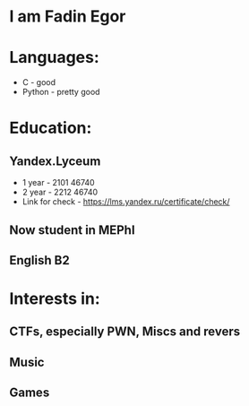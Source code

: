 # I am Fadin Egor

# Languages:
- C - good
- Python - pretty good

# Education:
## Yandex.Lyceum
- 1 year - 2101 46740
- 2 year - 2212 46740
- Link for check - https://lms.yandex.ru/certificate/check/
## Now student in MEPhI
## English B2

# Interests in:
## CTFs, especially PWN, Miscs and revers
## Music
## Games
<!--
**TuhFox/TuhFox** is a ✨ _special_ ✨ repository because its `README.md` (this file) appears on your GitHub profile.

Here are some ideas to get you started:

- 🔭 I’m currently working on ...
- 🌱 I’m currently learning ...
- 👯 I’m looking to collaborate on ...
- 🤔 I’m looking for help with ...
- 💬 Ask me about ...
- 📫 How to reach me: ...
- 😄 Pronouns: ...
- ⚡ Fun fact: ...
-->
